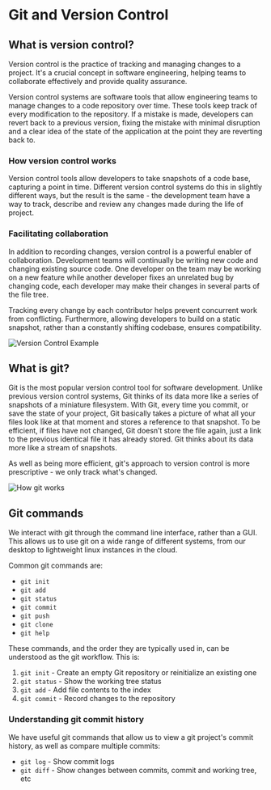 # Git and Version Control
## What is version control?
Version control is the practice of tracking and managing changes to a project. It's a crucial concept in software 
engineering, helping teams to collaborate effectively and provide quality assurance.

Version control systems are software tools that allow engineering teams to manage changes to a code repository over 
time. These tools keep track of every modification to the repository. If a mistake is made, developers can revert back
to a previous version, fixing the mistake with minimal disruption and a clear idea of the state of the application at
the point they are reverting back to.

### How version control works
Version control tools allow developers to take snapshots of a code base, capturing a point in time. Different version 
control systems do this in slightly different ways, but the result is the same - the development team have a way to 
track, describe and review any changes made during the life of project.

### Facilitating collaboration
In addition to recording changes, version control is a powerful enabler of collaboration. Development teams will
continually be writing new code and changing existing source code. One developer on the team may be working on a new 
feature while another developer fixes an unrelated bug by changing code, each developer may make their changes in 
several parts of the file tree.

Tracking every change by each contributor helps prevent concurrent work from conflicting. Furthermore, allowing 
developers to build on a static snapshot, rather than a constantly shifting codebase, ensures compatibility.

![Version Control Example](https://content.cdntwrk.com/files/aHViPTg1NDMzJmNtZD1pdGVtZWRpdG9yaW1hZ2UmZmlsZW5hbWU9aXRlbWVkaXRvcmltYWdlXzYzOTkwY2I4OWU5YTUuanBnJnZlcnNpb249MDAwMCZzaWc9OWJjZTA5NDIxNzY4MWFhZjYyNmEwNWNhYmI1YTUzMWQ%253D)

## What is git?
Git is the most popular version control tool for software development. Unlike previous version control systems, Git 
thinks of its data more like a series of snapshots of a miniature filesystem. With Git, every time you commit, or save 
the state of your project, Git basically takes a picture of what all your files look like at that moment and stores a 
reference to that snapshot. To be efficient, if files have not changed, Git doesn’t store the file again, just a link 
to the previous identical file it has already stored. Git thinks about its data more like a stream of snapshots. 

As well as being more efficient, git's approach to version control is more prescriptive - we only track what's changed.

![How git works](https://git-scm.com/book/en/v2/images/snapshots.png)

## Git commands
We interact with git through the command line interface, rather than a GUI. This allows us to use git on a wide range 
of different systems, from our desktop to lightweight linux instances in the cloud.

Common git commands are:
- `git init`
- `git add`
- `git status`
- `git commit`
- `git push`
- `git clone`
- `git help`

These commands, and the order they are typically used in, can be understood as the git workflow. This is:
1) `git init` -  Create an empty Git repository or reinitialize an existing one
2) `git status` - Show the working tree status
3) `git add` - Add file contents to the index
4) `git commit` - Record changes to the repository

### Understanding git commit history
We have useful git commands that allow us to view a git project's commit history, as well as compare multiple commits:
- `git log` -  Show commit logs
- `git diff` - Show changes between commits, commit and working tree, etc


